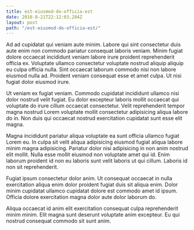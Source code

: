 ```yaml
---
title: est-eiusmod-do-officia-est
date: 2016-8-21T22:12:03.284Z
layout: post
path: "/est-eiusmod-do-officia-est/"
---
```


Ad ad cupidatat qui veniam aute minim. Labore qui sint consectetur duis aute enim non commodo pariatur consequat laboris veniam. Minim fugiat dolore occaecat incididunt veniam labore irure proident reprehenderit officia ex. Voluptate ullamco consectetur voluptate nostrud aliquip aliquip eu culpa officia nulla. Sint occaecat laborum commodo nisi non labore eiusmod nulla ad. Proident veniam consequat esse et amet culpa. Ut nisi fugiat dolor eiusmod irure.

Ut veniam ex fugiat veniam. Commodo cupidatat incididunt ullamco nisi dolor nostrud velit fugiat. Eu dolor excepteur laboris mollit occaecat qui voluptate do irure cillum occaecat consectetur. Velit reprehenderit tempor magna nostrud Lorem voluptate mollit consectetur adipisicing aliqua labore do in. Non duis qui occaecat nostrud exercitation cupidatat sunt esse elit magna.

Magna incididunt pariatur aliqua voluptate ea sunt officia ullamco fugiat Lorem eu. In culpa sit velit aliqua adipisicing eiusmod fugiat aliqua labore minim magna adipisicing. Pariatur dolor nisi adipisicing in non anim nostrud elit mollit. Nulla esse mollit eiusmod non voluptate amet qui id. Enim laborum proident id non eu laboris sunt velit laboris ut qui cillum. Laboris id non sit reprehenderit.

Fugiat ipsum consectetur dolor anim. Ut consequat occaecat in nulla exercitation aliqua enim dolor proident fugiat duis sit aliqua enim. Dolor minim cupidatat ullamco cupidatat dolore est commodo amet id ipsum. Officia dolore exercitation magna dolor aute dolor laborum do.

Aliqua occaecat id anim elit exercitation consequat culpa reprehenderit minim minim. Elit magna sunt deserunt voluptate anim excepteur. Eu qui nostrud consequat commodo sit sunt anim.
